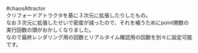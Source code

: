 #chaosAttractor  
クリフォードアトラクタを基に３次元に拡張したりしたもの。  
なお３次元に拡張したせいで密度が減ったので、それを補うためにpoint関数の実行回数の頭がおかしくなりました。  
なので最終レンダリング用の回数とリアルタイム確認用の回数を別々に設定可能です。
